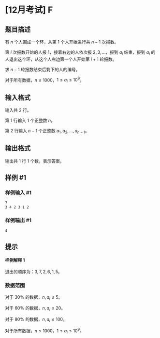 # [12月考试] F

## 题目描述

有 $n$ 个人围成一个环，从第 $1$ 个人开始进行共 $n-1$ 次报数。

第 $i$ 次报数开始的人报 $1$，接着右边的人依次报 $2,3,\ldots$，报到 $a_i$ 结束，报到 $a_i$ 的人退出这个环，从这个人右边第一个人开始第 $i+1$ 轮报数。

求 $n-1$ 轮报数结束后剩下的人的编号。

对于所有数据，$n\leq 1000$，$1\leq a_i\leq 10^9$。

## 输入格式

输入共 $2$ 行。

第 $1$ 行输入 $1$ 个正整数 $n$。

第 $2$ 行输入 $n-1$ 个正整数 $a_1,a_2,\ldots,a_{n-1}$。

## 输出格式

输出共 $1$ 行 $1$ 个数，表示答案。

## 样例 #1

### 样例输入 #1

```
7
3 4 2 3 1 2
```

### 样例输出 #1

```
4
```

## 提示

#### 样例解释 1

退出的顺序为：$3,7,2,6,1,5$。

### 数据范围

对于 $30\%$ 的数据，$n,a_i\leq 5$。

对于 $60\%$ 的数据，$n,a_i\leq 20$。

对于 $80\%$ 的数据，$n,a_i\leq 100$。

对于所有数据，$n\leq 1000$，$1\leq a_i\leq 10^9$。